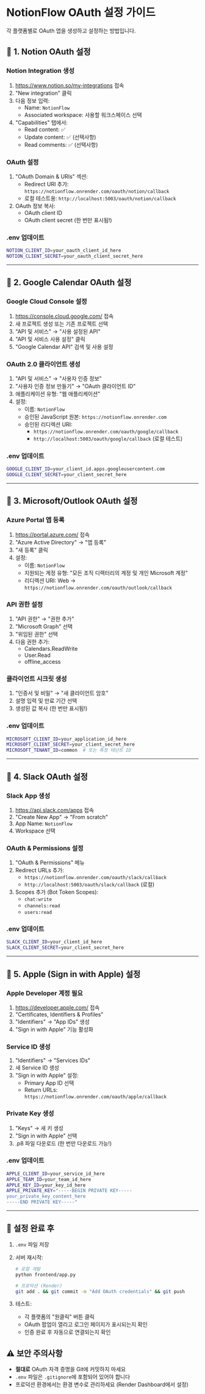 # NotionFlow OAuth 설정 가이드

각 플랫폼별로 OAuth 앱을 생성하고 설정하는 방법입니다.

## 📝 1. Notion OAuth 설정

### Notion Integration 생성
1. https://www.notion.so/my-integrations 접속
2. "New integration" 클릭
3. 다음 정보 입력:
   - Name: `NotionFlow`
   - Associated workspace: 사용할 워크스페이스 선택
4. "Capabilities" 탭에서:
   - Read content: ✅
   - Update content: ✅ (선택사항)
   - Read comments: ✅ (선택사항)

### OAuth 설정
1. "OAuth Domain & URIs" 섹션:
   - Redirect URI 추가: `https://notionflow.onrender.com/oauth/notion/callback`
   - 로컬 테스트용: `http://localhost:5003/oauth/notion/callback`
2. OAuth 정보 복사:
   - OAuth client ID
   - OAuth client secret (한 번만 표시됨!)

### .env 업데이트
```bash
NOTION_CLIENT_ID=your_oauth_client_id_here
NOTION_CLIENT_SECRET=your_oauth_client_secret_here
```

---

## 📅 2. Google Calendar OAuth 설정

### Google Cloud Console 설정
1. https://console.cloud.google.com/ 접속
2. 새 프로젝트 생성 또는 기존 프로젝트 선택
3. "API 및 서비스" → "사용 설정된 API"
4. "API 및 서비스 사용 설정" 클릭
5. "Google Calendar API" 검색 및 사용 설정

### OAuth 2.0 클라이언트 생성
1. "API 및 서비스" → "사용자 인증 정보"
2. "사용자 인증 정보 만들기" → "OAuth 클라이언트 ID"
3. 애플리케이션 유형: "웹 애플리케이션"
4. 설정:
   - 이름: `NotionFlow`
   - 승인된 JavaScript 원본: `https://notionflow.onrender.com`
   - 승인된 리디렉션 URI: 
     - `https://notionflow.onrender.com/oauth/google/callback`
     - `http://localhost:5003/oauth/google/callback` (로컬 테스트)

### .env 업데이트
```bash
GOOGLE_CLIENT_ID=your_client_id.apps.googleusercontent.com
GOOGLE_CLIENT_SECRET=your_client_secret_here
```

---

## 📧 3. Microsoft/Outlook OAuth 설정

### Azure Portal 앱 등록
1. https://portal.azure.com/ 접속
2. "Azure Active Directory" → "앱 등록"
3. "새 등록" 클릭
4. 설정:
   - 이름: `NotionFlow`
   - 지원되는 계정 유형: "모든 조직 디렉터리의 계정 및 개인 Microsoft 계정"
   - 리디렉션 URI: Web → `https://notionflow.onrender.com/oauth/outlook/callback`

### API 권한 설정
1. "API 권한" → "권한 추가"
2. "Microsoft Graph" 선택
3. "위임된 권한" 선택
4. 다음 권한 추가:
   - Calendars.ReadWrite
   - User.Read
   - offline_access

### 클라이언트 시크릿 생성
1. "인증서 및 비밀" → "새 클라이언트 암호"
2. 설명 입력 및 만료 기간 선택
3. 생성된 값 복사 (한 번만 표시됨!)

### .env 업데이트
```bash
MICROSOFT_CLIENT_ID=your_application_id_here
MICROSOFT_CLIENT_SECRET=your_client_secret_here
MICROSOFT_TENANT_ID=common  # 또는 특정 테넌트 ID
```

---

## 💬 4. Slack OAuth 설정

### Slack App 생성
1. https://api.slack.com/apps 접속
2. "Create New App" → "From scratch"
3. App Name: `NotionFlow`
4. Workspace 선택

### OAuth & Permissions 설정
1. "OAuth & Permissions" 메뉴
2. Redirect URLs 추가:
   - `https://notionflow.onrender.com/oauth/slack/callback`
   - `http://localhost:5003/oauth/slack/callback` (로컬)
3. Scopes 추가 (Bot Token Scopes):
   - `chat:write`
   - `channels:read`
   - `users:read`

### .env 업데이트
```bash
SLACK_CLIENT_ID=your_client_id_here
SLACK_CLIENT_SECRET=your_client_secret_here
```

---

## 🍎 5. Apple (Sign in with Apple) 설정

### Apple Developer 계정 필요
1. https://developer.apple.com/ 접속
2. "Certificates, Identifiers & Profiles"
3. "Identifiers" → "App IDs" 생성
4. "Sign in with Apple" 기능 활성화

### Service ID 생성
1. "Identifiers" → "Services IDs"
2. 새 Service ID 생성
3. "Sign in with Apple" 설정:
   - Primary App ID 선택
   - Return URLs: `https://notionflow.onrender.com/oauth/apple/callback`

### Private Key 생성
1. "Keys" → 새 키 생성
2. "Sign in with Apple" 선택
3. .p8 파일 다운로드 (한 번만 다운로드 가능!)

### .env 업데이트
```bash
APPLE_CLIENT_ID=your_service_id_here
APPLE_TEAM_ID=your_team_id_here
APPLE_KEY_ID=your_key_id_here
APPLE_PRIVATE_KEY="-----BEGIN PRIVATE KEY-----
your_private_key_content_here
-----END PRIVATE KEY-----"
```

---

## 🚀 설정 완료 후

1. `.env` 파일 저장
2. 서버 재시작:
   ```bash
   # 로컬 개발
   python frontend/app.py
   
   # 프로덕션 (Render)
   git add . && git commit -m "Add OAuth credentials" && git push
   ```

3. 테스트:
   - 각 플랫폼의 "원클릭" 버튼 클릭
   - OAuth 팝업이 열리고 로그인 페이지가 표시되는지 확인
   - 인증 완료 후 자동으로 연결되는지 확인

## ⚠️ 보안 주의사항

- **절대로** OAuth 자격 증명을 Git에 커밋하지 마세요
- `.env` 파일은 `.gitignore`에 포함되어 있어야 합니다
- 프로덕션 환경에서는 환경 변수로 관리하세요 (Render Dashboard에서 설정)